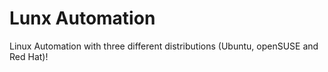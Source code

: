 # Lunx Automation
Linux Automation with three different distributions (Ubuntu, openSUSE and Red Hat)!
